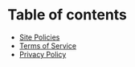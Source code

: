 # Table of contents

* [Site Policies](README.md)
* [Terms of Service](terms-of-service.md)
* [Privacy Policy](privacy-policy.md)

